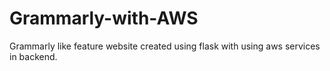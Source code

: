 # Grammarly-with-AWS
Grammarly like feature website created using flask with using aws services in backend.
